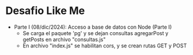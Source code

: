 # Desafio Like Me

- Parte I (08/dic/2024):  Acceso a base de datos con Node (Parte I)
    - Se carga el paquete 'pg' y se dejan consultas agregarPost y getPosts en archivo "consultas.js"
    - En archivo "index.js" se habilitan cors, y se crean rutas GET y POST